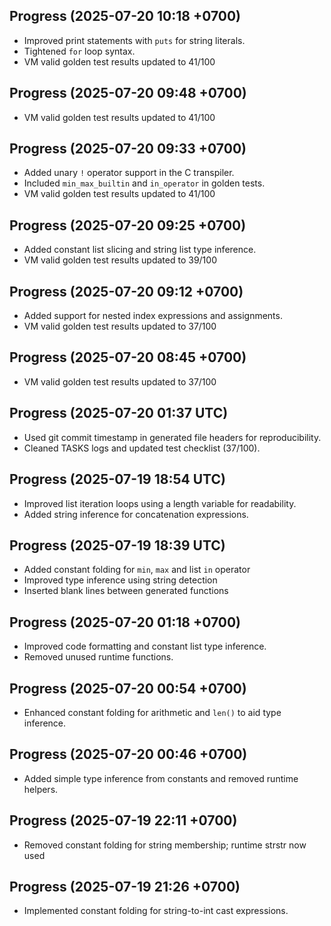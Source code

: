 ## Progress (2025-07-20 10:18 +0700)
- Improved print statements with `puts` for string literals.
- Tightened `for` loop syntax.
- VM valid golden test results updated to 41/100

## Progress (2025-07-20 09:48 +0700)
- VM valid golden test results updated to 41/100

## Progress (2025-07-20 09:33 +0700)
- Added unary `!` operator support in the C transpiler.
- Included `min_max_builtin` and `in_operator` in golden tests.
- VM valid golden test results updated to 41/100

## Progress (2025-07-20 09:25 +0700)
- Added constant list slicing and string list type inference.
- VM valid golden test results updated to 39/100

## Progress (2025-07-20 09:12 +0700)
- Added support for nested index expressions and assignments.
- VM valid golden test results updated to 37/100

## Progress (2025-07-20 08:45 +0700)
- VM valid golden test results updated to 37/100

## Progress (2025-07-20 01:37 UTC)
- Used git commit timestamp in generated file headers for reproducibility.
- Cleaned TASKS logs and updated test checklist (37/100).

## Progress (2025-07-19 18:54 UTC)
- Improved list iteration loops using a length variable for readability.
- Added string inference for concatenation expressions.

## Progress (2025-07-19 18:39 UTC)
- Added constant folding for `min`, `max` and list `in` operator
- Improved type inference using string detection
- Inserted blank lines between generated functions

## Progress (2025-07-20 01:18 +0700)
- Improved code formatting and constant list type inference.
- Removed unused runtime functions.

## Progress (2025-07-20 00:54 +0700)
- Enhanced constant folding for arithmetic and `len()` to aid type inference.

## Progress (2025-07-20 00:46 +0700)
- Added simple type inference from constants and removed runtime helpers.

## Progress (2025-07-19 22:11 +0700)
- Removed constant folding for string membership; runtime strstr now used

## Progress (2025-07-19 21:26 +0700)
- Implemented constant folding for string-to-int cast expressions.
